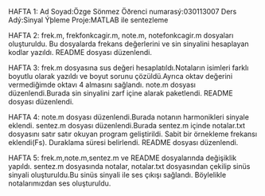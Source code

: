 HAFTA 1:
Ad Soyad:Özge Sönmez
Öðrenci numarasý:030113007
Ders Adý:Sinyal Ýþleme
Proje:MATLAB ile sentezleme

HAFTA 2:
frek.m, frekfonkcagir.m, note.m, notefonkcagir.m dosyaları oluşturuldu.
Bu dosyalarda frekans değerlerini ve sin sinyalini hesaplayan kodlar yazıldı.
README dosyası düzenlendi.

HAFTA 3:
frek.m dosyasına sus değeri hesaplatıldı.Notaların isimleri farklı boyutlu olarak yazıldı ve boyut sorunu çözüldü.Ayrıca oktav değerini vermediğimde oktavı 4 almasını sağlandı.
note.m dosyası düzenlendi.Burada sin sinyalini zarf içine alarak paketlendi.
README dosyası düzenlendi.

HAFTA 4:
note.m dosyası düzenlendi.Burada notanın harmonikleri sinyale eklendi.
sentez.m dosyası düzenlendi.Burada sentez.m içinde notalar.txt dosyasını satır satır okuyan program geliştirildi.
Sabit bir örnekleme frekansı eklendi(Fs).
Duraklama süresi belirlendi.
README dosyası düzenlendi.

HAFTA 5:
frek.m,note.m,sentez.m ve README dosyalarında değişiklik yapıldı.
sentez.m dosyasında notalar, notalar.txt dosyasından çekilip sinüs sinyali oluşturuldu.Bu sinüs sinyali ile ses çıkışı sağlandı.
Böylelikle notalarımızdan ses oluşturuldu.
